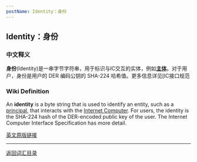 ```yaml
---
postName: Identity：身份
---
```

## Identity：身份
### 中文释义
**身份**(Identity)是一串字节字符串，用于标识与IC交互的实体，例如[**主体**](../P/principal)。对于用户，身份是用户的 DER 编码公钥的 SHA-224 哈希值。更多信息详见[IC接口规范
### Wiki Definition
An **identity** is a byte string that is used to identify an entity, such as a [principal](../P/principal), that interacts with the [Internet Computer](ic). For users, the identity is the SHA-224 hash of the DER-encoded public key of the user. The Internet Computer Interface Specification has more detail.

[英文原版链接](https://wiki.internetcomputer.org/wiki/Glossary#identity)

---
[返回词汇目录](../glossary)